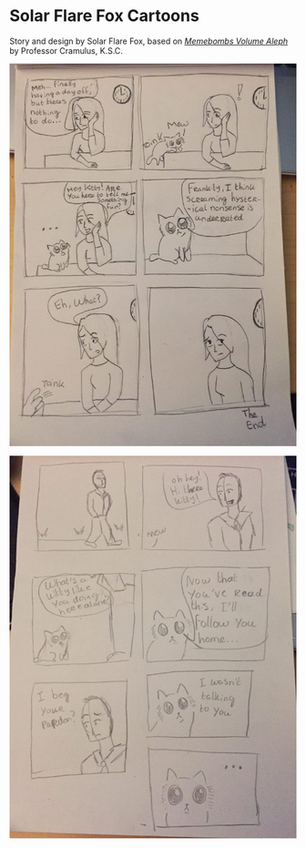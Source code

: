 # Solar Flare Fox Cartoons

Story and design by Solar Flare Fox, based on *[Memebombs Volume Aleph](http://www.principiadiscordia.com/downloads/memebombs_volume_aleph.pdf)* by Professor Cramulus, K.S.C.

![Aleph One](hysterical-nonsense.jpg)

![Aleph Two](now-that-youve-read-this.jpg)


